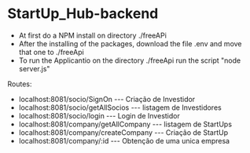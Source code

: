# StartUp_Hub-backend
* At first do a NPM install on directory ./freeAPi
* After the installing of the packages, download the file .env and move that one to ./freeApi
* To run the Applicantio on the directory ./freeApi run the script "node server.js"

Routes:
* localhost:8081/socio/SignOn --- Criação de Investidor
* localhost:8081/socio/getAllSocios --- listagem de Investidores
* localhost:8081/socio/login --- Login de Investidor
* localhost:8081/company/getAllCompany --- listagem de StartUps
* localhost:8081/company/createCompany --- Criação de StartUp
* localhost:8081/company/:id --- Obtenção de uma unica empresa
